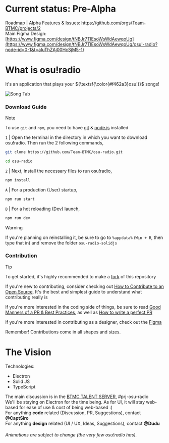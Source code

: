 # Current status: Pre-Alpha

Roadmap | Alpha Features & Issues: https://github.com/orgs/Team-BTMC/projects/2
<br>
Main Figma Design: [https://www.figma.com/design/tNBJr7TlEsoWsWdAewqoUg](https://www.figma.com/design/tNBJr7TlEsoWsWdAewqoUg/osu!-radio?node-id=0-1&t=aIuThZAj00HcSjM5-1)

[//]: # (You can remove the ${\textsf{\color{#f462a3}osu!}}$ if you just want it to be osu!radio instead. That color can only work if there are spaces on both side)

# What is osu!radio
It's an application that plays your ${\textsf{\color{#f462a3}osu!}}$ songs!

![Song Tab](https://github.com/user-attachments/assets/da67b906-1429-4cc1-9087-76026e94b98a "The screen show a UI with all the buttons (Play, Pause, Forward and Rewind, as well as a Seek bar, with 4 songs on the left")

### Download Guide
> [!NOTE]
> To use `git` and `npm`, you need to have [git](https://git-scm.com/) & [node.js](https://nodejs.org/en) installed

`1` | Open the terminal in the directory in which you want to download osu!radio. Then run the 2 following commands,
```sh
git clone https://github.com/Team-BTMC/osu-radio.git
```
```sh
cd osu-radio
```

`2` | Next, install the necessary files to run osu!radio,
```sh
npm install
```

`A` | For a production (User) startup, 
```sh
npm run start
```
`B` | For a hot reloading (Dev) launch, 
```sh
npm run dev
```
> [!WARNING]
> If you're planning on reinstalling it, be sure to go to `%appdata%` (`Win + R`, then type that in) and remove the folder `osu-radio-solidjs`

### Contribution
> [!TIP]
> To get started, it's highly recommended to make a [fork](https://github.com/Team-BTMC/osu-radio/fork) of this repository

If you're new to contributing, consider checking out [How to Contribute to an Open Source](https://opensource.guide/how-to-contribute/). It's the best and simplest guide to understand what contributing really is

If you're more interested in the coding side of things, be sure to read [Good Manners of a PR & Best Practices](https://medium.com/deliveryherotechhub/good-manners-of-a-pull-request-some-best-practices-cb2de3c3aea1), as well as [How to write a perfect PR](https://github.blog/developer-skills/github/how-to-write-the-perfect-pull-request/) 

If you're more interested in contributing as a designer, check out the [Figma](https://www.figma.com/design/tNBJr7TlEsoWsWdAewqoUg/osu!-radio?node-id=0-1&t=aIuThZAj00HcSjM5-1)

Remember! Contributions come in all shapes and sizes.
# The Vision

Technologies:
- Electron
- Solid JS
- TypeScript

The main discussion is in the [BTMC TALENT SERVER](https://discord.gg/mefjfMjV), #prj-osu-radio
<br>
We'll be staying on Electron for the time being. As for UI, it will stay web-based for ease of use & cost of being web-based :)
<br>
For anything **code** related (Discussion, PR, Suggestions), contact **@CaptSiro**
<br>
For anything **design** related (UI / UX, Ideas, Suggestions), contact **@Dudu**
###### Animations are subject to change (the very few osu!radio has).
